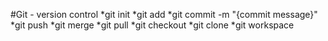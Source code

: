 #Git - version control
*git init
*git add
*git commit -m "{commit message}"
*git push
*git merge
*git pull
*git checkout
*git clone
*git workspace
